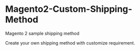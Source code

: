 # Magento2-Custom-Shipping-Method
Magento 2 sample shipping method

Create your own shipping method with customize requirement.
